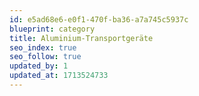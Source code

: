 ```yaml
---
id: e5ad68e6-e0f1-470f-ba36-a7a745c5937c
blueprint: category
title: Aluminium-Transportgeräte
seo_index: true
seo_follow: true
updated_by: 1
updated_at: 1713524733
---
```


